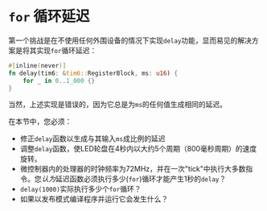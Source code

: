 # `for` 循环延迟

第一个挑战是在不使用任何外围设备的情况下实现`delay`功能，显而易见的解决方案是将其实现`for`循环延迟：

``` rust
#[inline(never)]
fn delay(tim6: &tim6::RegisterBlock, ms: u16) {
    for _ in 0..1_000 {}
}
```

当然，上述实现是错误的，因为它总是为`ms`的任何值生成相同的延迟。

在本节中，您必须：

- 修正`delay`函数以生成与其输入`ms`成比例的延迟
- 调整`delay`函数，使LED轮盘在4秒内以大约5个周期（800毫秒周期）的速度旋转。
- 微控制器内的处理器的时钟频率为72MHz，并在一次"tick"中执行大多数指令。您*认为*延迟函数必须执行多少(`for`)循环才能产生1秒的`delay`？
- `delay(1000)`实际执行多少个`for`循环？
- 如果以发布模式编译程序并运行它会发生什么？
